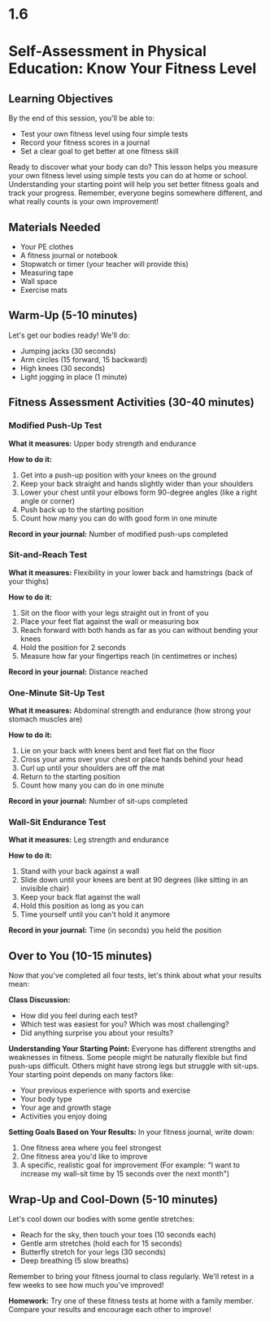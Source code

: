 # 1.6 

# Self-Assessment in Physical Education: Know Your Fitness Level
## Learning Objectives

By the end of this session, you'll be able to:
- Test your own fitness level using four simple tests
- Record your fitness scores in a journal
- Set a clear goal to get better at one fitness skill

Ready to discover what your body can do? This lesson helps you measure your own fitness level using simple tests you can do at home or school. Understanding your starting point will help you set better fitness goals and track your progress. Remember, everyone begins somewhere different, and what really counts is your own improvement!

## Materials Needed
- Your PE clothes
- A fitness journal or notebook
- Stopwatch or timer (your teacher will provide this)
- Measuring tape
- Wall space
- Exercise mats

## Warm-Up (5-10 minutes)
Let's get our bodies ready! We'll do:
- Jumping jacks (30 seconds)
- Arm circles (15 forward, 15 backward)
- High knees (30 seconds)
- Light jogging in place (1 minute)

## Fitness Assessment Activities (30-40 minutes)

### Modified Push-Up Test
**What it measures:** Upper body strength and endurance

**How to do it:**
1. Get into a push-up position with your knees on the ground
2. Keep your back straight and hands slightly wider than your shoulders
3. Lower your chest until your elbows form 90-degree angles (like a right angle or corner)
4. Push back up to the starting position
5. Count how many you can do with good form in one minute

**Record in your journal:** Number of modified push-ups completed

### Sit-and-Reach Test
**What it measures:** Flexibility in your lower back and hamstrings (back of your thighs)

**How to do it:**
1. Sit on the floor with your legs straight out in front of you
2. Place your feet flat against the wall or measuring box
3. Reach forward with both hands as far as you can without bending your knees
4. Hold the position for 2 seconds
5. Measure how far your fingertips reach (in centimetres or inches)

**Record in your journal:** Distance reached

### One-Minute Sit-Up Test
**What it measures:** Abdominal strength and endurance (how strong your stomach muscles are)

**How to do it:**
1. Lie on your back with knees bent and feet flat on the floor
2. Cross your arms over your chest or place hands behind your head
3. Curl up until your shoulders are off the mat
4. Return to the starting position
5. Count how many you can do in one minute

**Record in your journal:** Number of sit-ups completed

### Wall-Sit Endurance Test
**What it measures:** Leg strength and endurance

**How to do it:**
1. Stand with your back against a wall
2. Slide down until your knees are bent at 90 degrees (like sitting in an invisible chair)
3. Keep your back flat against the wall
4. Hold this position as long as you can
5. Time yourself until you can't hold it anymore

**Record in your journal:** Time (in seconds) you held the position

## Over to You (10-15 minutes)

Now that you've completed all four tests, let's think about what your results mean:

**Class Discussion:**
- How did you feel during each test?
- Which test was easiest for you? Which was most challenging?
- Did anything surprise you about your results?

**Understanding Your Starting Point:**
Everyone has different strengths and weaknesses in fitness. Some people might be naturally flexible but find push-ups difficult. Others might have strong legs but struggle with sit-ups. Your starting point depends on many factors like:
- Your previous experience with sports and exercise
- Your body type
- Your age and growth stage
- Activities you enjoy doing

**Setting Goals Based on Your Results:**
In your fitness journal, write down:
1. One fitness area where you feel strongest
2. One fitness area you'd like to improve
3. A specific, realistic goal for improvement (For example: "I want to increase my wall-sit time by 15 seconds over the next month")

## Wrap-Up and Cool-Down (5-10 minutes)
Let's cool down our bodies with some gentle stretches:
- Reach for the sky, then touch your toes (10 seconds each)
- Gentle arm stretches (hold each for 15 seconds)
- Butterfly stretch for your legs (30 seconds)
- Deep breathing (5 slow breaths)

Remember to bring your fitness journal to class regularly. We'll retest in a few weeks to see how much you've improved!

**Homework:** Try one of these fitness tests at home with a family member. Compare your results and encourage each other to improve!





